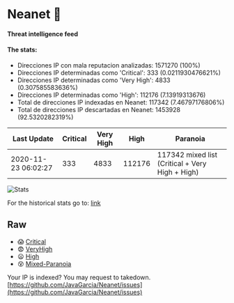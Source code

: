 # Neanet :hocho:
#### Threat intelligence feed
#### The stats:

- Direcciones IP con mala reputacion analizadas: 1571270 (100%)
- Direcciones IP determinadas como 'Critical':  333 (0.0211930476621%)
- Direcciones IP determinadas como 'Very High':  4833 (0.307585583636%)
- Direcciones IP determinadas como 'High':  112176 (7.13919313676)
- Total de direcciones IP indexadas en Neanet:  117342 (7.46797176806%)
- Total de direcciones IP descartadas en Neanet:  1453928 (92.5320282319%)

| Last Update | Critical | Very High | High | Paranoia |
| --- | --- | --- | --- | --- |
| 2020-11-23 06:02:27 | 333 | 4833 | 112176 | 117342 mixed list (Critical + Very High + High)|

![Stats](https://docs.google.com/spreadsheets/d/e/2PACX-1vSnaNMIXVabIpDJjufMlzH7poXnshF3mgd8Is1g9ytUEzVsP5my4Trn8f-xkoLLQ38xpL3HtmUexLo6/pubchart?oid=501124687&format=image)

For the historical stats go to: [link](/stats.csv)
## Raw
- :scream: [Critical](https://raw.githubusercontent.com/JavaGarcia/Neanet/master/blacklists/neanet_critical.txt)
- :fearful: [VeryHigh](https://raw.githubusercontent.com/JavaGarcia/Neanet/master/blacklists/neanet_veryHigh.txtt)
- :frowning: [High](https://raw.githubusercontent.com/JavaGarcia/Neanet/master/blacklists/neanet_high.txt)
- :dizzy_face: [Mixed-Paranoia](https://raw.githubusercontent.com/JavaGarcia/Neanet/master/blacklists/neanet_all.txt)


Your IP is indexed? You may request to takedown. [https://github.com/JavaGarcia/Neanet/issues](https://github.com/JavaGarcia/Neanet/issues)






































































































































































































































































































































































































































































































































































































































































































































































































































































































































































































































































































































































































































































































































































































































































































































































































































































































































































































































































































































































































































































































































































































































































































































































































































